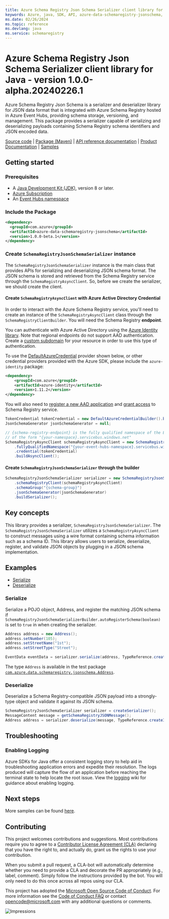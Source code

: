 ```yaml
---
title: Azure Schema Registry Json Schema Serializer client library for Java
keywords: Azure, java, SDK, API, azure-data-schemaregistry-jsonschema, schemaregistry
ms.date: 02/26/2024
ms.topic: reference
ms.devlang: java
ms.service: schemaregistry
---
```

# Azure Schema Registry Json Schema Serializer client library for Java - version 1.0.0-alpha.20240226.1 


Azure Schema Registry Json Schema is a serializer and deserializer library for JSON data format that is integrated with
Azure Schema Registry hosted in Azure Event Hubs, providing schema storage, versioning, and management. This package
provides a serializer capable of serializing and deserializing payloads containing Schema Registry schema
identifiers and JSON encoded data.

[Source code][source_code] | [Package (Maven)][package_maven] | [API reference documentation][api_reference_doc] | [Product Documentation][product_documentation] | [Samples][sample_readme]

## Getting started

### Prerequisites

- A [Java Development Kit (JDK)][jdk_link], version 8 or later.
- [Azure Subscription][azure_subscription]
- An [Event Hubs namespace][event_hubs_namespace]

### Include the Package

[//]: # ({x-version-update-start;com.azure:azure-data-schemaregistry-jsonschema;current})
```xml
<dependency>
  <groupId>com.azure</groupId>
  <artifactId>azure-data-schemaregistry-jsonschema</artifactId>
  <version>1.0.0-beta.1</version>
</dependency>
```
[//]: # ({x-version-update-end})

### Create `SchemaRegistryJsonSchemaSerializer` instance

The `SchemaRegistryJsonSchemaSerializer` instance is the main class that provides APIs for serializing and
deserializing JSON schema format. The JSON schema is stored and retrieved from the Schema Registry service
through the `SchemaRegistryAsyncClient`. So, before we create the serializer, we should create the client.

#### Create `SchemaRegistryAsyncClient` with Azure Active Directory Credential

In order to interact with the Azure Schema Registry service, you'll need to create an instance of the
`SchemaRegistryAsyncClient` class through the `SchemaRegistryClientBuilder`. You will need the Schema Registry **endpoint**.

You can authenticate with Azure Active Directory using the [Azure Identity library][azure_identity]. Note that regional
endpoints do not support AAD authentication. Create a [custom subdomain][custom_subdomain] for your resource in order to
use this type of authentication.

To use the [DefaultAzureCredential][DefaultAzureCredential] provider shown below, or other credential providers provided
with the Azure SDK, please include the `azure-identity` package:

[//]: # ({x-version-update-start;com.azure:azure-identity;dependency})
```xml
<dependency>
    <groupId>com.azure</groupId>
    <artifactId>azure-identity</artifactId>
    <version>1.11.2</version>
</dependency>
```

You will also need to [register a new AAD application][register_aad_app] and [grant access][aad_grant_access] to
 Schema Registry service.

```java readme-sample-createSchemaRegistryAsyncClient
TokenCredential tokenCredential = new DefaultAzureCredentialBuilder().build();
JsonSchemaGenerator jsonSchemaGenerator = null;

// {schema-registry-endpoint} is the fully qualified namespace of the Event Hubs instance. It is usually
// of the form "{your-namespace}.servicebus.windows.net"
SchemaRegistryAsyncClient schemaRegistryAsyncClient = new SchemaRegistryClientBuilder()
    .fullyQualifiedNamespace("{your-event-hubs-namespace}.servicebus.windows.net")
    .credential(tokenCredential)
    .buildAsyncClient();
```

#### Create `SchemaRegistryJsonSchemaSerializer` through the builder

```java readme-sample-createSchemaRegistryJsonSchemaSerializer
SchemaRegistryJsonSchemaSerializer serializer = new SchemaRegistryJsonSchemaSerializerBuilder()
    .schemaRegistryClient(schemaRegistryAsyncClient)
    .schemaGroup("{schema-group}")
    .jsonSchemaGenerator(jsonSchemaGenerator)
    .buildSerializer();
```

## Key concepts

This library provides a serializer, `SchemaRegistryJsonSchemaSerializer`. The
`SchemaRegistryJsonSchemaSerializer` utilizes a `SchemaRegistryAsyncClient` to construct messages using a wire format
containing schema information such as a schema ID.  This library allows users to serialize, deserialize, register, and
validate JSON objects by plugging in a JSON schema implementation.

## Examples

* [Serialize](#serialize)
* [Deserialize](#deserialize)

### Serialize

Serialize a POJO object, Address, and register the matching JSON schema if 
`SchemaRegistryJsonSchemaSerializerBuilder.autoRegisterSchema(boolean)` is set to `true` in when creating the 
serializer.

```java readme-sample-serializeSample
Address address = new Address();
address.setNumber(105);
address.setStreetName("1st");
address.setStreetType("Street");

EventData eventData = serializer.serialize(address, TypeReference.createInstance(EventData.class));
```

The type `Address` is available in the test package
[`com.azure.data.schemaregistry.jsonschema.Address`][address_type].

### Deserialize

Deserialize a Schema Registry-compatible JSON payload into a strongly-type object and validate it against its JSON
schema.

```java readme-sample-deserializeSample
SchemaRegistryJsonSchemaSerializer serializer = createSerializer();
MessageContent message = getSchemaRegistryJSONMessage();
Address address = serializer.deserialize(message, TypeReference.createInstance(Address.class));
```

## Troubleshooting

### Enabling Logging

Azure SDKs for Java offer a consistent logging story to help aid in troubleshooting application errors and expedite
their resolution. The logs produced will capture the flow of an application before reaching the terminal state to help
locate the root issue. View the [logging][logging] wiki for guidance about enabling logging.

## Next steps

More samples can be found [here][samples].

## Contributing

This project welcomes contributions and suggestions. Most contributions require you to agree to a [Contributor License Agreement (CLA)][cla] declaring that you have the right to, and actually do, grant us the rights to use your contribution.

When you submit a pull request, a CLA-bot will automatically determine whether you need to provide a CLA and decorate the PR appropriately (e.g., label, comment). Simply follow the instructions provided by the bot. You will only need to do this once across all repos using our CLA.

This project has adopted the [Microsoft Open Source Code of Conduct][coc]. For more information see the [Code of Conduct FAQ][coc_faq] or contact [opencode@microsoft.com][coc_contact] with any additional questions or comments.

<!-- LINKS -->
[package_maven]: https://central.sonatype.com/artifact/com.azure/azure-data-schemaregistry-jsonschema 
[sample_readme]: https://github.com/Azure/azure-sdk-for-java/tree/main/sdk/schemaregistry/azure-data-schemaregistry-jsonschema/src/samples
[samples]: https://github.com/Azure/azure-sdk-for-java/blob/main/sdk/schemaregistry/azure-data-schemaregistry-jsonschema/src/samples/java/com/azure/data/schemaregistry/jsonschema
[address_type]: https://github.com/Azure/azure-sdk-for-java/blob/main/sdk/schemaregistry/azure-data-schemaregistry-jsonschema/src/test/java/com/azure/data/schemaregistry/jsonschema/Address.java
[source_code]: https://github.com/Azure/azure-sdk-for-java/blob/main/sdk/schemaregistry/azure-data-schemaregistry-jsonschema/src
[samples_code]: https://github.com/Azure/azure-sdk-for-java/blob/main/sdk/schemaregistry/azure-data-schemaregistry-jsonschema/src/samples/
[azure_subscription]: https://azure.microsoft.com/free/
[api_reference_doc]: https://aka.ms/schemaregistry
[azure_identity]: https://github.com/Azure/azure-sdk-for-java/tree/main/sdk/identity/azure-identity
[DefaultAzureCredential]: https://github.com/Azure/azure-sdk-for-java/blob/main/sdk/identity/azure-identity/README.md#defaultazurecredential
[event_hubs_namespace]: /azure/event-hubs/event-hubs-about
[jdk_link]: /java/azure/jdk/?view=azure-java-stable
[product_documentation]: https://aka.ms/schemaregistry
[custom_subdomain]: /azure/cognitive-services/authentication#create-a-resource-with-a-custom-subdomain
[register_aad_app]: /azure/cognitive-services/authentication#assign-a-role-to-a-service-principal
[aad_grant_access]: /azure/cognitive-services/authentication#assign-a-role-to-a-service-principal
[logging]: https://github.com/Azure/azure-sdk-for-java/wiki/Logging-with-Azure-SDK#use-logback-logging-framework-in-a-spring-boot-application
[cla]: https://cla.microsoft.com
[coc]: https://opensource.microsoft.com/codeofconduct/
[coc_faq]: https://opensource.microsoft.com/codeofconduct/faq/
[coc_contact]: mailto:opencode@microsoft.com

![Impressions](https://azure-sdk-impressions.azurewebsites.net/api/impressions/azure-sdk-for-java%2Fsdk%2Fschemaregistry%2Fazure-data-schemaregistry-jsonschema%2FREADME.png)

